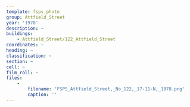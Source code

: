 ```yaml
---
template: fsps_photo
group: Attfield_Street
year: '1978'
description: ~
buildings:
    - Attfield_Street/122_Attfield_Street
coordinates: ~
heading: ~
classification: ~
section: ~
cell: ~
film_roll: ~
files:
    -
        filename: 'FSPS_Attfield_Street,_No_122,_17-11-N,_1978.png'
        caption: ''
---
```

